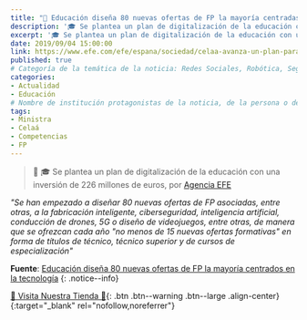 ```yaml
---
title: "📰 Educación diseña 80 nuevas ofertas de FP la mayoría centradas en la tecnología"
description: '🎓 Se plantea un plan de digitalización de la educación con una inversión de 226 millones de euros, por Agencia EFE'
excerpt: '🎓 Se plantea un plan de digitalización de la educación con una inversión de 226 millones de euros, por Agencia EFE'
date: 2019/09/04 15:00:00
link: https://www.efe.com/efe/espana/sociedad/celaa-avanza-un-plan-para-digitalizar-la-educacion-que-requerira-226-millones/10004-4055529
published: true
# Categoría de la temática de la noticia: Redes Sociales, Robótica, Seguridad Informática, Software, SDK Multiplataforma, Educación, Genética
categories:
- Actualidad
- Educación
# Nombre de institución protagonistas de la noticia, de la persona o del software, sistema o SDK.
tags:
- Ministra
- Celaá
- Competencias
- FP
---
```

> 📰 🎓 Se plantea un plan de digitalización de la educación con una inversión de 226 millones de euros, por [Agencia EFE](https://www.efe.com)

_"Se han empezado a diseñar 80 nuevas ofertas de FP asociadas, entre otras, a la fabricación inteligente, ciberseguridad, inteligencia artificial, conducción de drones, 5G o diseño de videojuegos, entre otras, de manera que se ofrezcan cada año "no menos de 15 nuevas ofertas formativas" en forma de títulos de técnico, técnico superior y de cursos de especialización"_

**Fuente**: [Educación diseña 80 nuevas ofertas de FP la mayoría centrados en la tecnología](https://www.efe.com/efe/espana/sociedad/celaa-avanza-un-plan-para-digitalizar-la-educacion-que-requerira-226-millones/10004-4055529 "Educación diseña 80 nuevas ofertas de FP la mayoría centrados en la tecnología")
{: .notice--info}

[🎁 Visita Nuestra Tienda 🎁](https://www.amazon.es/shop/cibercursos){: .btn .btn--warning .btn--large .align-center}{:target="_blank" rel="nofollow,noreferrer"}